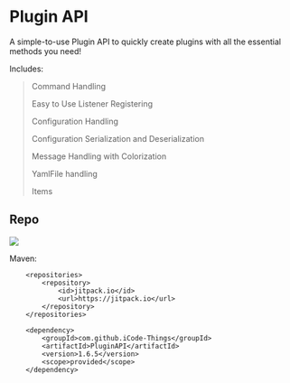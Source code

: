 # Plugin API
A simple-to-use Plugin API to quickly create plugins with all the essential methods you need! 

Includes:
> Command Handling
> 
> Easy to Use Listener Registering
> 
> Configuration Handling
> 
> Configuration Serialization and Deserialization
> 
> Message Handling with Colorization
> 
> YamlFile handling
> 
> Items

## Repo
[![](https://jitpack.io/v/iCode-Things/PluginAPI.svg)](https://jitpack.io/#iCode-Things/PluginAPI)


Maven:
```maven
	<repositories>
		<repository>
		    <id>jitpack.io</id>
		    <url>https://jitpack.io</url>
		</repository>
	</repositories>
	
	<dependency>
	    <groupId>com.github.iCode-Things</groupId>
	    <artifactId>PluginAPI</artifactId>
	    <version>1.6.5</version>
	    <scope>provided</scope>
	</dependency>
```
